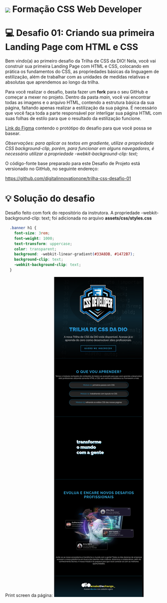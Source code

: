 <h1>
    <a href="https://www.dio.me/">
     <img align="center" width="40px" src="https://hermes.digitalinnovation.one/assets/diome/logo-minimized.png"></a>
    <span>Formação CSS Web Developer</span>
</h1>

# :computer: Desafio 01: Criando sua primeira Landing Page com HTML e CSS

Bem vindo(a) ao primeiro desafio da Trilha de CSS da DIO! Nela, você vai construir sua primeira Landing Page com HTML e CSS, colocando em prática os fundamentos do CSS,
as propriedades básicas da linguagem de estilização, além de trabalhar com as unidades de medidas relativas e absolutas que aprendemos ao longo da trilha.


Para você realizar o desafio, basta fazer um **fork** para o seu GitHub e começar a mexer no projeto.
Dentro da pasta *main*, você vai encontrar todas as imagens e o arquivo HTML, contendo a estrutura básica da sua página, faltando apenas
realizar a estilização da sua página. É necessário que você faça toda a parte responsável por interligar sua página HTML com suas folhas
de estilo para que o resultado da estilização funcione.

[Link do Figma](https://www.figma.com/file/3PiokoJj9IhGDnNiWAJbz7/DIO---Desafio-01?node-id=2%3A6) contendo o protótipo do desafio para
que você possa se basear.

*Observações: para aplicar os textos em gradiente, utilize a propriedade CSS background-clip, porém, para funcionar em alguns navegadores,
é necessário utilizar a propriedade -webkit-background-clip: text;*

O código-fonte base preparado para este Desafio de Projeto está versionado no GitHub, no seguinte endereço:

https://github.com/digitalinnovationone/trilha-css-desafio-01

# :bulb: Solução do desafio

Desafio feito com fork do repositório da instrutora. 
A propriedade -webkit-background-clip: text; foi adicionada no arquivo <b>assets/css/styles.css</b>

```CSS
  .banner h1 {
    font-size: 3rem;
    font-weight: 1000;
    text-transform: uppercase;
    color: transparent;
    background: -webkit-linear-gradient(#33A8DB, #1472B7);
    background-clip: text;
    -webkit-background-clip: text;
  }
```
Print screen da página:
<img src="pagina.png" alt='Print screen da página inteira.'/>

